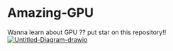 # Amazing-GPU
Wanna learn about GPU ?? put star on this repository!!
<a href="https://ibb.co/cXzsjkb"><img src="https://i.ibb.co/x8VrNXm/Untitled-Diagram-drawio.png" alt="Untitled-Diagram-drawio" border="0" /></a>

